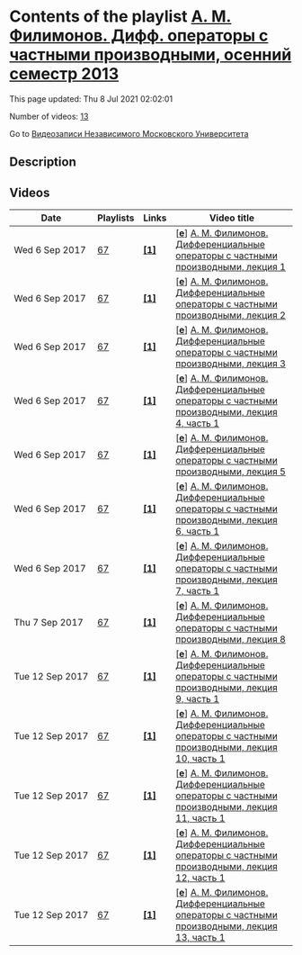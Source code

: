 # Contents of the playlist [А. М. Филимонов. Дифф. операторы с частными производными, осенний семестр 2013](https://www.youtube.com/playlist?list=PLp9ABVh6_x4FkFHRJCvtW6Bb8eL8raCc2)

This page updated: Thu 8 Jul 2021 02:02:01

Number of videos: [13](#videos)

Go to [Видеозаписи Независимого Московского Университета](../README.md)

## Description



## Videos

|Date|Playlists|Links|Video title|
|---|---|---|---|
| Wed&nbsp;6&nbsp;Sep&nbsp;2017 | [67](../playlists/67 "А. М. Филимонов. Дифф. операторы с частными производными, осенний семестр 2013") | [**[1]**](http://ium.mccme.ru/f13/filimonov-f13.html) | [[**e**](https://studio.youtube.com/video/7dFScDJJX0Y/edit "Edit")] [А. М. Филимонов. Дифференциальные операторы с частными производными, лекция 1](https://www.youtube.com/watch?v=7dFScDJJX0Y&list=PLp9ABVh6_x4FkFHRJCvtW6Bb8eL8raCc2 "Годовой спецкурс. &#013;6 сентября 2013 г. 17:30, НМУ 304 (Москва, Большой Власьевский пер., 11)&#013;http://ium.mccme.ru/f13/filimonov-f13.html") |
| Wed&nbsp;6&nbsp;Sep&nbsp;2017 | [67](../playlists/67 "А. М. Филимонов. Дифф. операторы с частными производными, осенний семестр 2013") | [**[1]**](http://ium.mccme.ru/f13/filimonov-f13.html) | [[**e**](https://studio.youtube.com/video/Xpe6bxE-qpw/edit "Edit")] [А. М. Филимонов. Дифференциальные операторы с частными производными, лекция 2](https://www.youtube.com/watch?v=Xpe6bxE-qpw&list=PLp9ABVh6_x4FkFHRJCvtW6Bb8eL8raCc2 "Годовой спецкурс. &#013;27 сентября 2013 г. 17:30, НМУ 304 (Москва, Большой Власьевский пер., 11)&#013;http://ium.mccme.ru/f13/filimonov-f13.html") |
| Wed&nbsp;6&nbsp;Sep&nbsp;2017 | [67](../playlists/67 "А. М. Филимонов. Дифф. операторы с частными производными, осенний семестр 2013") | [**[1]**](http://ium.mccme.ru/f13/filimonov-f13.html) | [[**e**](https://studio.youtube.com/video/VjMYOSZ1LHs/edit "Edit")] [А. М. Филимонов. Дифференциальные операторы с частными производными, лекция 3](https://www.youtube.com/watch?v=VjMYOSZ1LHs&list=PLp9ABVh6_x4FkFHRJCvtW6Bb8eL8raCc2 "Годовой спецкурс. &#013;4 октября 2013 г. 17:30, НМУ 304 (Москва, Большой Власьевский пер., 11)&#013;http://ium.mccme.ru/f13/filimonov-f13.html") |
| Wed&nbsp;6&nbsp;Sep&nbsp;2017 | [67](../playlists/67 "А. М. Филимонов. Дифф. операторы с частными производными, осенний семестр 2013") | [**[1]**](http://ium.mccme.ru/f13/filimonov-f13.html) | [[**e**](https://studio.youtube.com/video/OqKqJZprqcM/edit "Edit")] [А. М. Филимонов. Дифференциальные операторы с частными производными, лекция 4, часть 1](https://www.youtube.com/watch?v=OqKqJZprqcM&list=PLp9ABVh6_x4FkFHRJCvtW6Bb8eL8raCc2 "Годовой спецкурс. &#013;11 октября 2013 г. 17:30, НМУ 304 (Москва, Большой Власьевский пер., 11)&#013;http://ium.mccme.ru/f13/filimonov-f13.html") |
| Wed&nbsp;6&nbsp;Sep&nbsp;2017 | [67](../playlists/67 "А. М. Филимонов. Дифф. операторы с частными производными, осенний семестр 2013") | [**[1]**](http://ium.mccme.ru/f13/filimonov-f13.html) | [[**e**](https://studio.youtube.com/video/vzE_D-qob6g/edit "Edit")] [А. М. Филимонов. Дифференциальные операторы с частными производными, лекция 5](https://www.youtube.com/watch?v=vzE_D-qob6g&list=PLp9ABVh6_x4FkFHRJCvtW6Bb8eL8raCc2 "Годовой спецкурс. &#013;25 октября 2013 г. 17:30, НМУ 304 (Москва, Большой Власьевский пер., 11)&#013;http://ium.mccme.ru/f13/filimonov-f13.html") |
| Wed&nbsp;6&nbsp;Sep&nbsp;2017 | [67](../playlists/67 "А. М. Филимонов. Дифф. операторы с частными производными, осенний семестр 2013") | [**[1]**](http://ium.mccme.ru/f13/filimonov-f13.html) | [[**e**](https://studio.youtube.com/video/ZQuLzQsGc5M/edit "Edit")] [А. М. Филимонов. Дифференциальные операторы с частными производными, лекция 6, часть 1](https://www.youtube.com/watch?v=ZQuLzQsGc5M&list=PLp9ABVh6_x4FkFHRJCvtW6Bb8eL8raCc2 "Годовой спецкурс. &#013;1 ноября 2013 г. 17:30, НМУ 304 (Москва, Большой Власьевский пер., 11)&#013;http://ium.mccme.ru/f13/filimonov-f13.html") |
| Wed&nbsp;6&nbsp;Sep&nbsp;2017 | [67](../playlists/67 "А. М. Филимонов. Дифф. операторы с частными производными, осенний семестр 2013") | [**[1]**](http://ium.mccme.ru/f13/filimonov-f13.html) | [[**e**](https://studio.youtube.com/video/oLJ6K0H2SAA/edit "Edit")] [А. М. Филимонов. Дифференциальные операторы с частными производными, лекция 7, часть 1](https://www.youtube.com/watch?v=oLJ6K0H2SAA&list=PLp9ABVh6_x4FkFHRJCvtW6Bb8eL8raCc2 "Годовой спецкурс. &#013;8 ноября 2013 г. 17:30, НМУ 304 (Москва, Большой Власьевский пер., 11)&#013;http://ium.mccme.ru/f13/filimonov-f13.html") |
| Thu&nbsp;7&nbsp;Sep&nbsp;2017 | [67](../playlists/67 "А. М. Филимонов. Дифф. операторы с частными производными, осенний семестр 2013") | [**[1]**](http://ium.mccme.ru/f13/filimonov-f13.html) | [[**e**](https://studio.youtube.com/video/bYfVRPM0o7U/edit "Edit")] [А. М. Филимонов. Дифференциальные операторы с частными производными, лекция 8](https://www.youtube.com/watch?v=bYfVRPM0o7U&list=PLp9ABVh6_x4FkFHRJCvtW6Bb8eL8raCc2 "Годовой спецкурс. &#013;15 ноября 2013 г. 17:30, НМУ 304 (Москва, Большой Власьевский пер., 11)&#013;http://ium.mccme.ru/f13/filimonov-f13.html") |
| Tue&nbsp;12&nbsp;Sep&nbsp;2017 | [67](../playlists/67 "А. М. Филимонов. Дифф. операторы с частными производными, осенний семестр 2013") | [**[1]**](http://ium.mccme.ru/f13/filimonov-f13.html) | [[**e**](https://studio.youtube.com/video/fTngXcU0cTg/edit "Edit")] [А. М. Филимонов. Дифференциальные операторы с частными производными, лекция 9, часть 1](https://www.youtube.com/watch?v=fTngXcU0cTg&list=PLp9ABVh6_x4FkFHRJCvtW6Bb8eL8raCc2 "Годовой спецкурс. &#013;22 ноября 2013 г. 17:30, НМУ 304 (Москва, Большой Власьевский пер., 11)&#013;http://ium.mccme.ru/f13/filimonov-f13.html") |
| Tue&nbsp;12&nbsp;Sep&nbsp;2017 | [67](../playlists/67 "А. М. Филимонов. Дифф. операторы с частными производными, осенний семестр 2013") | [**[1]**](http://ium.mccme.ru/f13/filimonov-f13.html) | [[**e**](https://studio.youtube.com/video/4Q4djywXTyQ/edit "Edit")] [А. М. Филимонов. Дифференциальные операторы с частными производными, лекция 10, часть 1](https://www.youtube.com/watch?v=4Q4djywXTyQ&list=PLp9ABVh6_x4FkFHRJCvtW6Bb8eL8raCc2 "Годовой спецкурс. &#013;29 ноября 2013 г. 17:30, НМУ 304 (Москва, Большой Власьевский пер., 11)&#013;http://ium.mccme.ru/f13/filimonov-f13.html") |
| Tue&nbsp;12&nbsp;Sep&nbsp;2017 | [67](../playlists/67 "А. М. Филимонов. Дифф. операторы с частными производными, осенний семестр 2013") | [**[1]**](http://ium.mccme.ru/f13/filimonov-f13.html) | [[**e**](https://studio.youtube.com/video/B_chzDdi2So/edit "Edit")] [А. М. Филимонов. Дифференциальные операторы с частными производными, лекция 11, часть 1](https://www.youtube.com/watch?v=B_chzDdi2So&list=PLp9ABVh6_x4FkFHRJCvtW6Bb8eL8raCc2 "Годовой спецкурс. &#013;6 декабря 2013 г. 17:30, НМУ 304 (Москва, Большой Власьевский пер., 11)&#013;http://ium.mccme.ru/f13/filimonov-f13.html") |
| Tue&nbsp;12&nbsp;Sep&nbsp;2017 | [67](../playlists/67 "А. М. Филимонов. Дифф. операторы с частными производными, осенний семестр 2013") | [**[1]**](http://ium.mccme.ru/f13/filimonov-f13.html) | [[**e**](https://studio.youtube.com/video/sW_vkMteM8o/edit "Edit")] [А. М. Филимонов. Дифференциальные операторы с частными производными, лекция 12, часть 1](https://www.youtube.com/watch?v=sW_vkMteM8o&list=PLp9ABVh6_x4FkFHRJCvtW6Bb8eL8raCc2 "Годовой спецкурс. &#013;13 декабря 2013 г. 17:30, НМУ 304 (Москва, Большой Власьевский пер., 11)&#013;http://ium.mccme.ru/f13/filimonov-f13.html") |
| Tue&nbsp;12&nbsp;Sep&nbsp;2017 | [67](../playlists/67 "А. М. Филимонов. Дифф. операторы с частными производными, осенний семестр 2013") | [**[1]**](http://ium.mccme.ru/f13/filimonov-f13.html) | [[**e**](https://studio.youtube.com/video/pk_3DegdECY/edit "Edit")] [А. М. Филимонов. Дифференциальные операторы с частными производными, лекция 13, часть 1](https://www.youtube.com/watch?v=pk_3DegdECY&list=PLp9ABVh6_x4FkFHRJCvtW6Bb8eL8raCc2 "Годовой спецкурс. &#013;20 декабря 2013 г. 17:30, НМУ 304 (Москва, Большой Власьевский пер., 11)&#013;http://ium.mccme.ru/f13/filimonov-f13.html") |
